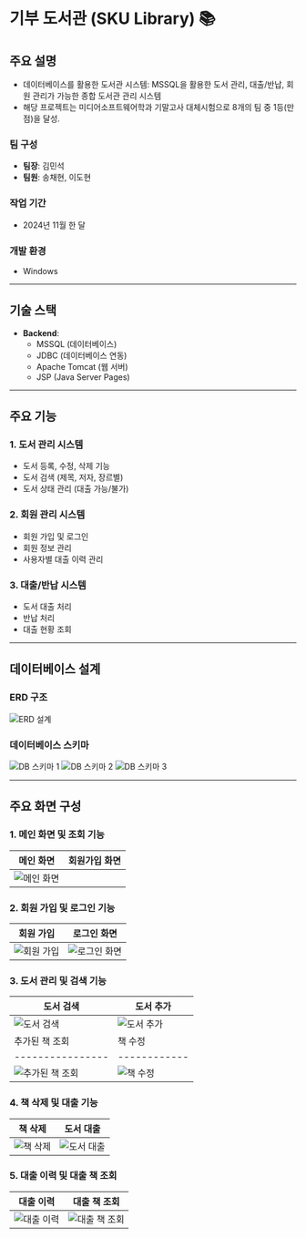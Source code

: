 # 기부 도서관 (SKU Library) 📚

## 주요 설명
- 데이터베이스를 활용한 도서관 시스템: MSSQL을 활용한 도서 관리, 대출/반납, 회원 관리가 가능한 종합 도서관 관리 시스템
- 해당 프로젝트는 미디어소프트웨어학과 기말고사 대체시험으로 8개의 팀 중 1등(만점)을 달성.

### 팀 구성
- **팀장**: 김민석
- **팀원**: 송채현, 이도현

### 작업 기간
- 2024년 11월 한 달

### 개발 환경
- Windows

---

## 기술 스택
- **Backend**:
  - MSSQL (데이터베이스)
  - JDBC (데이터베이스 연동)
  - Apache Tomcat (웹 서버)
  - JSP (Java Server Pages)

---

## 주요 기능

### 1. 도서 관리 시스템
- 도서 등록, 수정, 삭제 기능
- 도서 검색 (제목, 저자, 장르별)
- 도서 상태 관리 (대출 가능/불가)

### 2. 회원 관리 시스템
- 회원 가입 및 로그인
- 회원 정보 관리
- 사용자별 대출 이력 관리

### 3. 대출/반납 시스템
- 도서 대출 처리
- 반납 처리
- 대출 현황 조회

---

## 데이터베이스 설계

### ERD 구조
![ERD 설계](https://github.com/user-attachments/assets/c45b4547-efb8-4b18-a0ed-41eeddc08e39)

### 데이터베이스 스키마
![DB 스키마 1](https://github.com/user-attachments/assets/06571362-2d76-4377-8780-cad53eb15bc3)
![DB 스키마 2](https://github.com/user-attachments/assets/cd9a1198-ec35-4172-b269-ea73cd46ac60)
![DB 스키마 3](https://github.com/user-attachments/assets/5b6c0850-3eec-4964-b153-c933f3ef33ce)

---

## 주요 화면 구성

### 1. 메인 화면 및 조회 기능
| 메인 화면 | 회원가입 화면 |
|-----------|----------------|
| ![메인 화면](https://github.com/user-attachments/assets/6bf7c99f-46b6-46cb-b554-8b1080ed4b26) |

### 2. 회원 가입 및 로그인 기능
| 회원 가입 | 로그인 화면 |
|-----------|--------------|
| ![회원 가입](https://github.com/user-attachments/assets/55ce6f97-dbd3-4ad5-b0ed-7c1a83b7070b) | ![로그인 화면](https://github.com/user-attachments/assets/1f512b21-080c-4612-a607-23903474e286) |

### 3. 도서 관리 및 검색 기능
| 도서 검색 | 도서 추가 |
|-----------|------------|
| ![도서 검색](https://github.com/user-attachments/assets/748f684b-d80c-407f-a719-de0b5e57dab1) | ![도서 추가](https://github.com/user-attachments/assets/e2a93ad7-d971-4eb7-bd1c-c6a7af601108) |
| 추가된 책 조회 | 책 수정 |
|----------------|------------|
| ![추가된 책 조회](https://github.com/user-attachments/assets/63eab0bb-17d7-4e97-8026-0aa6cbeb5bbc) | ![책 수정](https://github.com/user-attachments/assets/ca1c4ed8-b6e5-4ffa-b266-b99208332088) |

### 4. 책 삭제 및 대출 기능
| 책 삭제 | 도서 대출 |
|---------|-----------|
| ![책 삭제](https://github.com/user-attachments/assets/4dc13413-bb3b-4e37-8e29-e27aac794893) | ![도서 대출](https://github.com/user-attachments/assets/e2b428c1-3406-42b1-a526-14b90fd9bbad) |

### 5. 대출 이력 및 대출 책 조회
| 대출 이력 | 대출 책 조회 |
|-----------|--------------|
| ![대출 이력](https://github.com/user-attachments/assets/98e2ef43-6e9d-4ad4-8728-3ac484ac6545) | ![대출 책 조회](https://github.com/user-attachments/assets/57a86683-caf0-4305-b670-8196e227d8c9) |

